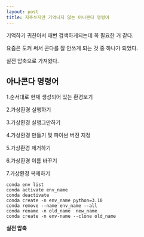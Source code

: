 ```yaml
---
layout: post
title: 자주쓰지만 기억나지 않는 아나콘다 명령어
---
```


기억하기 귀찬아서 매번 검색하게되는데 꼭 필요한 거 같다.

요즘은 도커 써서 콘다를 잘 안쓰게 되는 것 중 하나가 되었다.

실전 압축으로 가져왔다.



## 아나콘다 명령어

1.순서대로 현재 생성되어 있는 환경보기

2.가상환경 실행하기

3.가상환경 실행그만하기

4.가상환경 만들기 및 파이썬 버전 지정

5.가상환경 제거하기

6.가상환경 이름 바꾸기

7.가상환경 복제하기

```
conda env list 
conda activate env_name
conda deactivate
conda create -n env_name python=3.10
conda remove --name env_name --all
conda rename -n old_name  new_name 
conda create -n env-name --clone old_name
```

**실전 압축**
